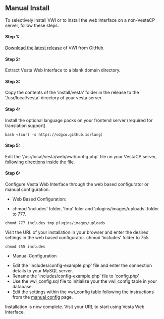 ## Manual Install
To selectively install VWI or to install the web interface on a non-VestaCP server, follow these steps:

#### Step 1:
[Download the latest release](https://github.com/cdgco/VestaWebInterface/archive/v0.5.0-Beta.zip) of VWI from GitHub.

#### Step 2:
Extract Vesta Web Interface to a blank domain directory.

#### Step 3:
Copy the contents of the 'install/vesta' folder in the release to the '/usr/local/vesta' directory of your vesta server.

#### Step 4:
Install the optional language packs on your frontend server (required for translation support).
```
bash <(curl -s https://cdgco.github.io/lang)
```
#### Step 5:
Edit the '/usr/local/vesta/web/vwi/config.php' file on your VestaCP server, following directions inside the file.

#### Step 6:
Configure Vesta Web Interface through the web based configurator or manual configuration.

* Web Based Configuration:
    
 - chmod 'includes' folder, 'tmp' foler and 'plugins/images/uploads' folder to 777.
```
chmod 777 includes tmp plugins/images/uploads
```
Visit the URL of your installation in your browser and enter the desired settings in the web based configurator.
chmod 'includes' folder to 755.
```
chmod 755 includes
```
* Manual Configuration
 - Edit the 'includes/config-example.php' file and enter the connection details to your MySQL server.
 - Rename the 'includes/config-example.php' file to 'config.php'
 - Use the vwi_config.sql file to initialize your the vwi_config table in your database.
 - Edit the settings within the vwi_config table following the instructions from the [manual config](manual-config) page.


Installation is now complete. Visit your URL to start using Vesta Web Interface.